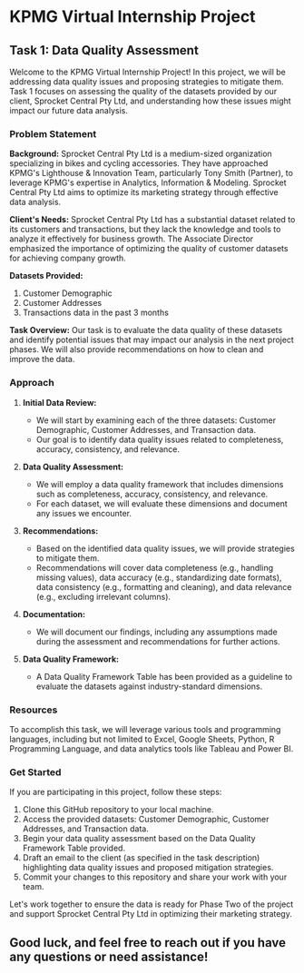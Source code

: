 # KPMG Virtual Internship Project

## Task 1: Data Quality Assessment

Welcome to the KPMG Virtual Internship Project! In this project, we will be addressing data quality issues and proposing strategies to mitigate them. Task 1 focuses on assessing the quality of the datasets provided by our client, Sprocket Central Pty Ltd, and understanding how these issues might impact our future data analysis.

### Problem Statement

**Background:**
Sprocket Central Pty Ltd is a medium-sized organization specializing in bikes and cycling accessories. They have approached KPMG's Lighthouse & Innovation Team, particularly Tony Smith (Partner), to leverage KPMG's expertise in Analytics, Information & Modeling. Sprocket Central Pty Ltd aims to optimize its marketing strategy through effective data analysis.

**Client's Needs:**
Sprocket Central Pty Ltd has a substantial dataset related to its customers and transactions, but they lack the knowledge and tools to analyze it effectively for business growth. The Associate Director emphasized the importance of optimizing the quality of customer datasets for achieving company growth.

**Datasets Provided:**
1. Customer Demographic
2. Customer Addresses
3. Transactions data in the past 3 months

**Task Overview:**
Our task is to evaluate the data quality of these datasets and identify potential issues that may impact our analysis in the next project phases. We will also provide recommendations on how to clean and improve the data.

### Approach

1. **Initial Data Review:**
   - We will start by examining each of the three datasets: Customer Demographic, Customer Addresses, and Transaction data.
   - Our goal is to identify data quality issues related to completeness, accuracy, consistency, and relevance.

2. **Data Quality Assessment:**
   - We will employ a data quality framework that includes dimensions such as completeness, accuracy, consistency, and relevance.
   - For each dataset, we will evaluate these dimensions and document any issues we encounter.

3. **Recommendations:**
   - Based on the identified data quality issues, we will provide strategies to mitigate them.
   - Recommendations will cover data completeness (e.g., handling missing values), data accuracy (e.g., standardizing date formats), data consistency (e.g., formatting and cleaning), and data relevance (e.g., excluding irrelevant columns).

4. **Documentation:**
   - We will document our findings, including any assumptions made during the assessment and recommendations for further actions.
   
5. **Data Quality Framework:**
   - A Data Quality Framework Table has been provided as a guideline to evaluate the datasets against industry-standard dimensions.

### Resources

To accomplish this task, we will leverage various tools and programming languages, including but not limited to Excel, Google Sheets, Python, R Programming Language, and data analytics tools like Tableau and Power BI.

### Get Started

If you are participating in this project, follow these steps:

1. Clone this GitHub repository to your local machine.
2. Access the provided datasets: Customer Demographic, Customer Addresses, and Transaction data.
3. Begin your data quality assessment based on the Data Quality Framework Table provided.
4. Draft an email to the client (as specified in the task description) highlighting data quality issues and proposed mitigation strategies.
5. Commit your changes to this repository and share your work with your team.

Let's work together to ensure the data is ready for Phase Two of the project and support Sprocket Central Pty Ltd in optimizing their marketing strategy.

Good luck, and feel free to reach out if you have any questions or need assistance!
----


